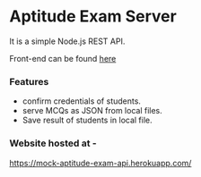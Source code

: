 # Aptitude Exam Server

It is a simple Node.js REST API.

Front-end can be found [here](https://github.com/shamoilarsi/Mock-Aptitude-Exam)

### Features

- confirm credentials of students.
- serve MCQs as JSON from local files.
- Save result of students in local file.

### Website hosted at -

https://mock-aptitude-exam-api.herokuapp.com/
